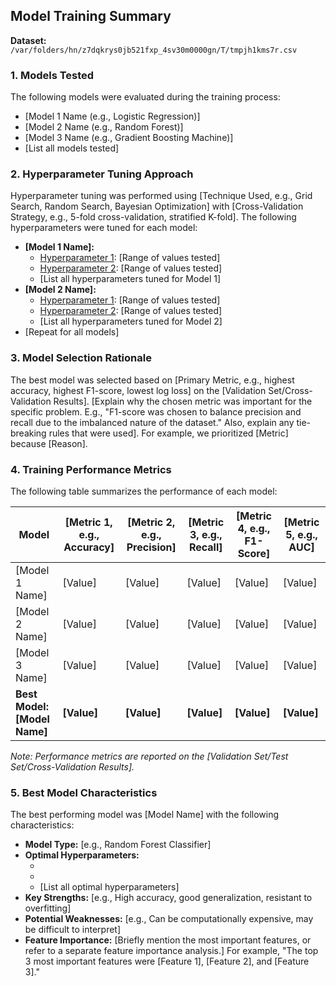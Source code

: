 ## Model Training Summary

**Dataset:** `/var/folders/hn/z7dqkrys0jb521fxp_4sv30m0000gn/T/tmpjh1kms7r.csv`

### 1. Models Tested

The following models were evaluated during the training process:

*   [Model 1 Name (e.g., Logistic Regression)]
*   [Model 2 Name (e.g., Random Forest)]
*   [Model 3 Name (e.g., Gradient Boosting Machine)]
*   [List all models tested]

### 2. Hyperparameter Tuning Approach

Hyperparameter tuning was performed using [Technique Used, e.g., Grid Search, Random Search, Bayesian Optimization] with [Cross-Validation Strategy, e.g., 5-fold cross-validation, stratified K-fold]. The following hyperparameters were tuned for each model:

*   **[Model 1 Name]:**
    *   [Hyperparameter 1]: [Range of values tested]
    *   [Hyperparameter 2]: [Range of values tested]
    *   [List all hyperparameters tuned for Model 1]
*   **[Model 2 Name]:**
    *   [Hyperparameter 1]: [Range of values tested]
    *   [Hyperparameter 2]: [Range of values tested]
    *   [List all hyperparameters tuned for Model 2]
*   [Repeat for all models]

### 3. Model Selection Rationale

The best model was selected based on [Primary Metric, e.g., highest accuracy, highest F1-score, lowest log loss] on the [Validation Set/Cross-Validation Results].  [Explain why the chosen metric was important for the specific problem. E.g., "F1-score was chosen to balance precision and recall due to the imbalanced nature of the dataset."  Also, explain any tie-breaking rules that were used]. For example, we prioritized [Metric] because [Reason].

### 4. Training Performance Metrics

The following table summarizes the performance of each model:

| Model                       | [Metric 1, e.g., Accuracy] | [Metric 2, e.g., Precision] | [Metric 3, e.g., Recall] | [Metric 4, e.g., F1-Score] | [Metric 5, e.g., AUC] |
| --------------------------- | --------------------------- | ---------------------------- | ------------------------- | -------------------------- | ---------------------- |
| [Model 1 Name]              | [Value]                     | [Value]                      | [Value]                   | [Value]                    | [Value]                |
| [Model 2 Name]              | [Value]                     | [Value]                      | [Value]                   | [Value]                    | [Value]                |
| [Model 3 Name]              | [Value]                     | [Value]                      | [Value]                   | [Value]                    | [Value]                |
| **Best Model: [Model Name]** | **[Value]**                  | **[Value]**                   | **[Value]**                | **[Value]**                 | **[Value]**             |

*Note: Performance metrics are reported on the [Validation Set/Test Set/Cross-Validation Results].*

### 5. Best Model Characteristics

The best performing model was [Model Name] with the following characteristics:

*   **Model Type:** [e.g., Random Forest Classifier]
*   **Optimal Hyperparameters:**
    *   [Hyperparameter 1]: [Value]
    *   [Hyperparameter 2]: [Value]
    *   [List all optimal hyperparameters]
*   **Key Strengths:** [e.g., High accuracy, good generalization, resistant to overfitting]
*   **Potential Weaknesses:** [e.g., Can be computationally expensive, may be difficult to interpret]
*   **Feature Importance:** [Briefly mention the most important features, or refer to a separate feature importance analysis.]  For example, "The top 3 most important features were [Feature 1], [Feature 2], and [Feature 3]."